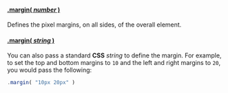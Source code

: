 #### <a name="number" href="#wiki-number">.margin( *number* )</a>

Defines the pixel margins, on all sides, of the overall element.

#### <a name="string" href="#wiki-string">.margin( *string* )</a>

You can also pass a standard **CSS** *string* to define the margin. For example, to set the top and bottom margins to ```10``` and the left and right margins to ```20```, you would pass the following:

```js
.margin( "10px 20px" )
```
